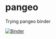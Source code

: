# pangeo
Trying pangeo binder

[![Binder](https://binder.pangeo.io/badge_logo.svg)](https://binder.pangeo.io/v2/gh/fanchic/pangeo/master)

